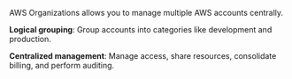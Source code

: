 AWS Organizations allows you to manage multiple AWS accounts centrally.

**Logical grouping**: Group accounts into categories like development and production.

**Centralized management**: Manage access, share resources, consolidate billing, and perform auditing.